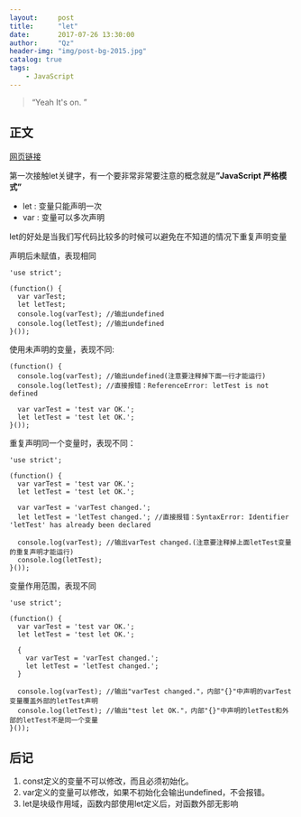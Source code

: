 ```yaml
---
layout:     post
title:      "let"
date:       2017-07-26 13:30:00
author:     "Qz"
header-img: "img/post-bg-2015.jpg"
catalog: true
tags:
    - JavaScript
---
```


> “Yeah It's on. ”


## 正文
[网页链接](http://blog.csdn.net/nfer_zhuang/article/details/48781671)

第一次接触let关键字，有一个要非常非常要注意的概念就是<strong>”JavaScript 严格模式”</strong>


* let : 变量只能声明一次
* var : 变量可以多次声明

let的好处是当我们写代码比较多的时候可以避免在不知道的情况下重复声明变量

声明后未赋值，表现相同
```
'use strict';

(function() {
  var varTest;
  let letTest;
  console.log(varTest); //输出undefined
  console.log(letTest); //输出undefined
}());
```
使用未声明的变量，表现不同:
```
(function() {
  console.log(varTest); //输出undefined(注意要注释掉下面一行才能运行)
  console.log(letTest); //直接报错：ReferenceError: letTest is not defined

  var varTest = 'test var OK.';
  let letTest = 'test let OK.';
}());
```
重复声明同一个变量时，表现不同：
```
'use strict';

(function() {
  var varTest = 'test var OK.';
  let letTest = 'test let OK.';

  var varTest = 'varTest changed.';
  let letTest = 'letTest changed.'; //直接报错：SyntaxError: Identifier 'letTest' has already been declared

  console.log(varTest); //输出varTest changed.(注意要注释掉上面letTest变量的重复声明才能运行)
  console.log(letTest);
}());
```
变量作用范围，表现不同
```
'use strict';

(function() {
  var varTest = 'test var OK.';
  let letTest = 'test let OK.';

  {
    var varTest = 'varTest changed.';
    let letTest = 'letTest changed.';
  }

  console.log(varTest); //输出"varTest changed."，内部"{}"中声明的varTest变量覆盖外部的letTest声明
  console.log(letTest); //输出"test let OK."，内部"{}"中声明的letTest和外部的letTest不是同一个变量
}());
```
## 后记

1. const定义的变量不可以修改，而且必须初始化。
2. var定义的变量可以修改，如果不初始化会输出undefined，不会报错。
3. let是块级作用域，函数内部使用let定义后，对函数外部无影响
